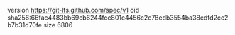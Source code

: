 version https://git-lfs.github.com/spec/v1
oid sha256:66fac4483bb69cb6244fcc801c4456c2c78edb3554ba38cdfd2cc2b7b31d70fe
size 6806
